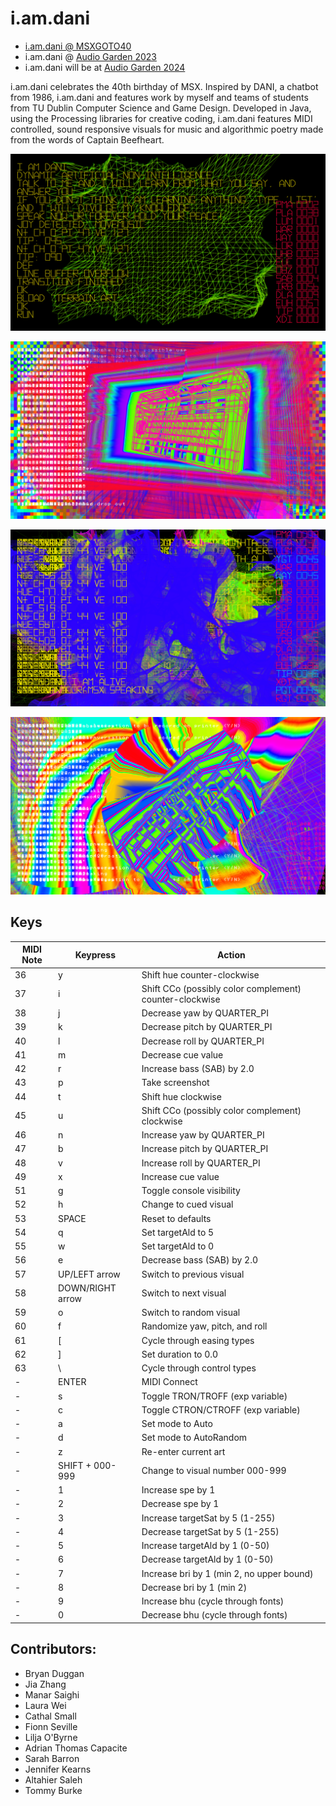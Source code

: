 # i.am.dani

- [i.am.dani @ MSXGOTO40](https://bryanduggan.org/2024/04/01/vjing-with-i-am-dani-for-tadahiro-nitta-msxgoto40/) 
- i.am.dani @ [Audio Garden 2023](https://bryanduggan.org/2023/09/07/i-am-dani/)
- i.am.dani will be at [Audio Garden 2024](https://www.eventbrite.ie/e/audio-garden-festival-2024-tickets-699045352467)

i.am.dani celebrates the 40th birthday of MSX. Inspired by DANI, a chatbot from 1986, i.am.dani and features work by myself and teams of students from TU Dublin Computer Science and Game Design. Developed in Java, using the Processing libraries for creative coding, i.am.dani features MIDI controlled, sound responsive visuals for music and algorithmic poetry made from the words of Captain Beefheart.


![](images/i.am.dani-000421.png)

![](images/i.am.dani-013844.png)

![](images/i.am.dani-014354.png)

![](images/i.am.dani-020372.png)

## Keys
   
| MIDI Note | Keypress | Action |
|-----------|----------|--------|
| 36 | y | Shift hue counter-clockwise |
| 37 | i | Shift CCo (possibly color complement) counter-clockwise |
| 38 | j | Decrease yaw by QUARTER_PI |
| 39 | k | Decrease pitch by QUARTER_PI |
| 40 | l | Decrease roll by QUARTER_PI |
| 41 | m | Decrease cue value |
| 42 | r | Increase bass (SAB) by 2.0 |
| 43 | p | Take screenshot |
| 44 | t | Shift hue clockwise |
| 45 | u | Shift CCo (possibly color complement) clockwise |
| 46 | n | Increase yaw by QUARTER_PI |
| 47 | b | Increase pitch by QUARTER_PI |
| 48 | v | Increase roll by QUARTER_PI |
| 49 | x | Increase cue value |
| 51 | g | Toggle console visibility |
| 52 | h | Change to cued visual |
| 53 | SPACE | Reset to defaults |
| 54 | q | Set targetAld to 5 |
| 55 | w | Set targetAld to 0 |
| 56 | e | Decrease bass (SAB) by 2.0 |
| 57 | UP/LEFT arrow | Switch to previous visual |
| 58 | DOWN/RIGHT arrow | Switch to next visual |
| 59 | o | Switch to random visual |
| 60 | f | Randomize yaw, pitch, and roll |
| 61 | [ | Cycle through easing types |
| 62 | ] | Set duration to 0.0 |
| 63 | \ | Cycle through control types |
| - | ENTER | MIDI Connect |
| - | s | Toggle TRON/TROFF (exp variable) |
| - | c | Toggle CTRON/CTROFF (exp variable) |
| - | a | Set mode to Auto |
| - | d | Set mode to AutoRandom |
| - | z | Re-enter current art |
| - | SHIFT + 000-999 | Change to visual number 000-999 |
| - | 1 | Increase spe by 1 |
| - | 2 | Decrease spe by 1 |
| - | 3 | Increase targetSat by 5 (1-255) |
| - | 4 | Decrease targetSat by 5 (1-255) |
| - | 5 | Increase targetAld by 1 (0-50) |
| - | 6 | Decrease targetAld by 1 (0-50) |
| - | 7 | Increase bri by 1 (min 2, no upper bound) |
| - | 8 | Decrease bri by 1 (min 2) |
| - | 9 | Increase bhu (cycle through fonts) |
| - | 0 | Decrease bhu (cycle through fonts) |


## Contributors:

- Bryan Duggan
- Jia Zhang
- Manar Saighi
- Laura Wei
- Cathal Small
- Fionn Seville
- Lilja O'Byrne
- Adrian Thomas Capacite
- Sarah Barron
- Jennifer Kearns
- Altahier Saleh
- Tommy Burke
